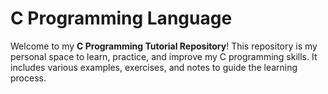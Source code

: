 # C Programming Language

Welcome to my **C Programming Tutorial Repository**! 
This repository is my personal space to learn, practice, and improve my C programming skills. It includes various examples, exercises, and notes to guide the learning process.